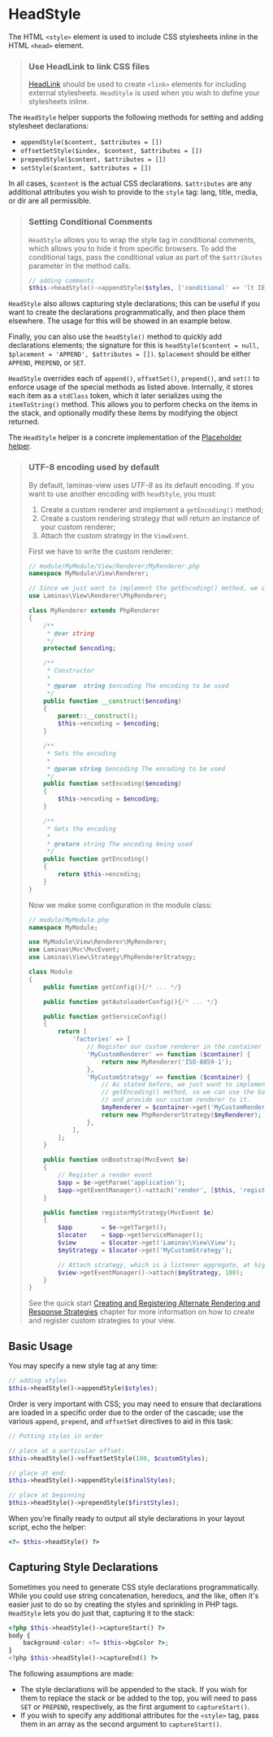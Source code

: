 # HeadStyle

The HTML `<style>` element is used to include CSS stylesheets inline in the HTML
`<head>` element.

<!-- markdownlint-disable-next-line heading-increment -->
> ### Use HeadLink to link CSS files
>
> [HeadLink](head-link.md) should be used to create `<link>` elements for
> including external stylesheets. `HeadStyle` is used when you wish to define
> your stylesheets inline.

The `HeadStyle` helper supports the following methods for setting and adding stylesheet
declarations:

- `appendStyle($content, $attributes = [])`
- `offsetSetStyle($index, $content, $attributes = [])`
- `prependStyle($content, $attributes = [])`
- `setStyle($content, $attributes = [])`

In all cases, `$content` is the actual CSS declarations. `$attributes` are any
additional attributes you wish to provide to the `style` tag: lang, title,
media, or dir are all permissible.

> ### Setting Conditional Comments
>
> `HeadStyle` allows you to wrap the style tag in conditional comments, which
> allows you to hide it from specific browsers. To add the conditional tags,
> pass the conditional value as part of the `$attributes` parameter in the
> method calls.
>
> ```php
> // adding comments
> $this->headStyle()->appendStyle($styles, ['conditional' => 'lt IE 7']);
> ```

`HeadStyle` also allows capturing style declarations; this can be useful if you
want to create the declarations programmatically, and then place them elsewhere.
The usage for this will be showed in an example below.

Finally, you can also use the `headStyle()` method to quickly add declarations
elements; the signature for this is `headStyle($content = null, $placement =
'APPEND', $attributes = [])`.  `$placement` should be either `APPEND`,
`PREPEND`, or `SET`.

`HeadStyle` overrides each of `append()`, `offsetSet()`, `prepend()`, and
`set()` to enforce usage of the special methods as listed above. Internally, it
stores each item as a `stdClass` token, which it later serializes using the
`itemToString()` method. This allows you to perform checks on the items in the
stack, and optionally modify these items by modifying the object returned.

The `HeadStyle` helper is a concrete implementation of the
[Placeholder helper](placeholder.md).

> ### UTF-8 encoding used by default
>
> By default, laminas-view uses *UTF-8* as its default encoding.  If you want to
> use another encoding with `headStyle`, you must:
>
> 1. Create a custom renderer and implement a `getEncoding()` method;
> 2. Create a custom rendering strategy that will return an instance of your custom renderer;
> 3. Attach the custom strategy in the `ViewEvent`.
>
> First we have to write the custom renderer:
>
> ```php
> // module/MyModule/View/Renderer/MyRenderer.php
> namespace MyModule\View\Renderer;
>
> // Since we just want to implement the getEncoding() method, we can extend the Laminas native renderer
> use Laminas\View\Renderer\PhpRenderer;
>
> class MyRenderer extends PhpRenderer
> {
>     /**
>      * @var string
>      */
>     protected $encoding;
>
>     /**
>      * Constructor
>      *
>      * @param  string $encoding The encoding to be used
>      */
>     public function __construct($encoding)
>     {
>         parent::__construct();
>         $this->encoding = $encoding;
>     }
>
>     /**
>      * Sets the encoding
>      *
>      * @param string $encoding The encoding to be used
>      */
>     public function setEncoding($encoding)
>     {
>         $this->encoding = $encoding;
>     }
>
>     /**
>      * Gets the encoding
>      *
>      * @return string The encoding being used
>      */
>     public function getEncoding()
>     {
>         return $this->encoding;
>     }
> }
> ```
>
> Now we make some configuration in the module class:
>
> ```php
> // module/MyModule.php
> namespace MyModule;
>
> use MyModule\View\Renderer\MyRenderer;
> use Laminas\Mvc\MvcEvent;
> use Laminas\View\Strategy\PhpRendererStrategy;
>
> class Module
> {
>     public function getConfig(){/* ... */}
>
>     public function getAutoloaderConfig(){/* ... */}
>
>     public function getServiceConfig()
>     {
>         return [
>             'factories' => [
>                 // Register our custom renderer in the container
>                 'MyCustomRenderer' => function ($container) {
>                     return new MyRenderer('ISO-8859-1');
>                 },
>                 'MyCustomStrategy' => function ($container) {
>                     // As stated before, we just want to implement the
>                     // getEncoding() method, so we can use the base PhpRendererStrategy
>                     // and provide our custom renderer to it.
>                     $myRenderer = $container->get('MyCustomRenderer');
>                     return new PhpRendererStrategy($myRenderer);
>                 },
>             ],
>         ];
>     }
>
>     public function onBootstrap(MvcEvent $e)
>     {
>         // Register a render event
>         $app = $e->getParam('application');
>         $app->getEventManager()->attach('render', [$this, 'registerMyStrategy'], 100);
>     }
>
>     public function registerMyStrategy(MvcEvent $e)
>     {
>         $app        = $e->getTarget();
>         $locator    = $app->getServiceManager();
>         $view       = $locator->get('Laminas\View\View');
>         $myStrategy = $locator->get('MyCustomStrategy');
>
>         // Attach strategy, which is a listener aggregate, at high priority
>         $view->getEventManager()->attach($myStrategy, 100);
>     }
> }
> ```
>
> See the quick start [Creating and Registering Alternate Rendering and Response Strategies](../quick-start.md#creating-and-registering-alternate-rendering-and-response-strategies)
> chapter for more information on how to create and register custom strategies
> to your view.

## Basic Usage

You may specify a new style tag at any time:

```php
// adding styles
$this->headStyle()->appendStyle($styles);
```

Order is very important with CSS; you may need to ensure that declarations are
loaded in a specific order due to the order of the cascade; use the various
`append`, `prepend`, and `offsetSet` directives to aid in this task:

```php
// Putting styles in order

// place at a particular offset:
$this->headStyle()->offsetSetStyle(100, $customStyles);

// place at end:
$this->headStyle()->appendStyle($finalStyles);

// place at beginning
$this->headStyle()->prependStyle($firstStyles);
```

When you're finally ready to output all style declarations in your layout
script, echo the helper:

```php
<?= $this->headStyle() ?>
```

## Capturing Style Declarations

Sometimes you need to generate CSS style declarations programmatically. While
you could use string concatenation, heredocs, and the like, often it's easier
just to do so by creating the styles and sprinkling in PHP tags. `HeadStyle`
lets you do just that, capturing it to the stack:

```php
<?php $this->headStyle()->captureStart() ?>
body {
    background-color: <?= $this->bgColor ?>;
}
<?php $this->headStyle()->captureEnd() ?>
```

The following assumptions are made:

- The style declarations will be appended to the stack. If you wish for them to
  replace the stack or be added to the top, you will need to pass `SET` or
  `PREPEND`, respectively, as the first argument to `captureStart()`.
- If you wish to specify any additional attributes for the `<style>` tag, pass
  them in an array as the second argument to `captureStart()`.
